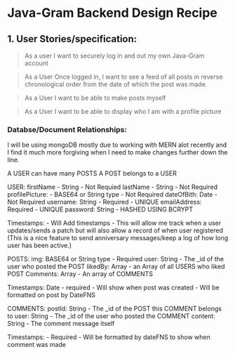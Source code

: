 # Java-Gram Backend Design Recipe

## 1. User Stories/specification:

> As a user
> I want to securely log in and out my own Java-Gram account

> As a User
> Once logged in, I want to see a feed of all posts in reverse chronological order from the date of which the post was made.

> As a User
> I want to be able to make posts myself

> As a User 
> I want to be able to display who I am with a profile picture

### Databse/Document Relationships:

I will be using mongoDB mostly due to working with MERN alot recently and I find it much more forgiving when I need to make changes further down the line. 

A USER can have many POSTS
A POST belongs to a USER

USER:
firstName - String - Not Requied
lastName - String - Not Required
profilePicture: - BASE64 or String type - Not Required
dateOfBith: Date - Not Required
username: String - Required - UNIQUE
emailAddress: Required - UNIQUE
password: String - HASHED USING BCRYPT

Timestamps: - Will Add timestamps - This will allow me track when a user updates/sends a patch but will also allow a record of when user registered (This is a nice feature to send anniversary messages/keep a log of how long user has been active.)

POSTS:
img: BASE64 or String type - Required
user: String - The _id of the user who posted the POST
likedBy: Array - an Array of all USERS who liked POST
Comments: Array - An array of COMMENTS 

Timestamps: Date - required - Will show when post was created - Will be formatted on post by DateFNS

COMMENTS: 
postId: String - The _id of the POST this COMMENT belongs to
user: String - The _id of the user who posted the COMMENT
content: String - The comment message itself

Timestamps: - Required - Will be formatted by dateFNS to show when comment was made
